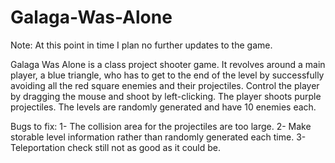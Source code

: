 # Galaga-Was-Alone

Note: At this point in time I plan no further updates to the game.  

Galaga Was Alone is a class project shooter game. 
It revolves around a main player, a blue triangle, who has to get to the end of the level by successfully avoiding all the red square enemies and their projectiles. 
Control the player by dragging the mouse and shoot by left-clicking.
The player shoots purple projectiles.
The levels are randomly generated and have 10 enemies each.


Bugs to fix:
1- The collision area for the projectiles are too large.
2- Make storable level information rather than randomly generated each time.
3- Teleportation check still not as good as it could be.
